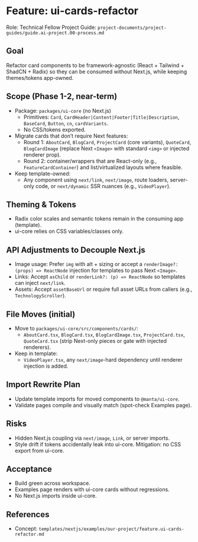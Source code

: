 # Feature: ui-cards-refactor

Role: Technical Fellow
Project Guide: `project-documents/project-guides/guide.ai-project.00-process.md`

## Goal
Refactor card components to be framework-agnostic (React + Tailwind + ShadCN + Radix) so they can be consumed without Next.js, while keeping themes/tokens app-owned.

## Scope (Phase 1-2, near-term)
- Package: `packages/ui-core` (no Next.js)
  - Primitives: `Card`, `CardHeader|Content|Footer|Title|Description`, `BaseCard`, `Button`, `cn`, `cardVariants`.
  - No CSS/tokens exported.
- Migrate cards that don’t require Next features:
  - Round 1: `AboutCard`, `BlogCard`, `ProjectCard` (core variants), `QuoteCard`, `BlogCardImage` (replace Next `<Image>` with standard `<img>` or injected renderer prop).
  - Round 2: container/wrappers that are React-only (e.g., `FeatureCardContainer`) and list/virtualized layouts where feasible.
- Keep template-owned:
  - Any component using `next/link`, `next/image`, route loaders, server-only code, or `next/dynamic` SSR nuances (e.g., `VideoPlayer`).

## Theming & Tokens
- Radix color scales and semantic tokens remain in the consuming app (template).
- ui-core relies on CSS variables/classes only.

## API Adjustments to Decouple Next.js
- Image usage: Prefer `img` with alt + sizing or accept a `renderImage?: (props) => ReactNode` injection for templates to pass Next `<Image>`.
- Links: Accept `asChild` or `renderLink?: (p) => ReactNode` so templates can inject `next/link`.
- Assets: Accept `assetBaseUrl` or require full asset URLs from callers (e.g., `TechnologyScroller`).

## File Moves (initial)
- Move to `packages/ui-core/src/components/cards/`:
  - `AboutCard.tsx`, `BlogCard.tsx`, `BlogCardImage.tsx`, `ProjectCard.tsx`, `QuoteCard.tsx` (strip Next-only pieces or gate with injected renderers).
- Keep in template:
  - `VideoPlayer.tsx`, any `next/image`-hard dependency until renderer injection is added.

## Import Rewrite Plan
- Update template imports for moved components to `@manta/ui-core`.
- Validate pages compile and visually match (spot-check Examples page).

## Risks
- Hidden Next.js coupling via `next/image`, `Link`, or server imports.
- Style drift if tokens accidentally leak into ui-core. Mitigation: no CSS export from ui-core.

## Acceptance
- Build green across workspace.
- Examples page renders with ui-core cards without regressions.
- No Next.js imports inside ui-core.

## References
- Concept: `templates/nextjs/examples/our-project/feature.ui-cards-refactor.md`

